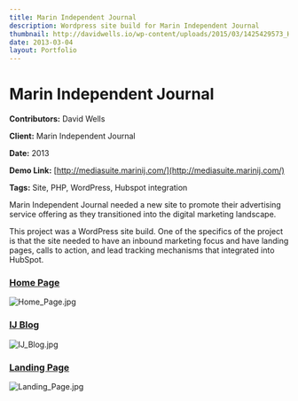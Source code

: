```yaml
---
title: Marin Independent Journal
description: Wordpress site build for Marin Independent Journal
thumbnail: http://davidwells.io/wp-content/uploads/2015/03/1425429573_Home_Page.jpg
date: 2013-03-04
layout: Portfolio
---
```


# Marin Independent Journal

**Contributors:** David Wells

**Client:** Marin Independent Journal

**Date:** 2013

**Demo Link:** [http://mediasuite.marinij.com/](http://mediasuite.marinij.com/)

**Tags:** Site, PHP, WordPress, Hubspot integration

Marin Independent Journal needed a new site to promote their advertising service offering as they transitioned into the digital marketing landscape.

This project was a WordPress site build. One of the specifics of the project is that the site needed to have an inbound marketing focus and have landing pages, calls to action, and lead tracking mechanisms that integrated into HubSpot.

### [Home Page](id:anchor_1)

![](https://s3-us-west-2.amazonaws.com/assets.davidwells.io/work/marin-journal-Home_Page.jpg "Home_Page.jpg")

### [IJ Blog](id:anchor_2)

![](https://s3-us-west-2.amazonaws.com/assets.davidwells.io/work/marin-journal-IJ_Blog.jpg "IJ_Blog.jpg")

### [Landing Page](id:anchor_3)

![](https://s3-us-west-2.amazonaws.com/assets.davidwells.io/work/marin-journal-Landing_Page.jpg "Landing_Page.jpg")
